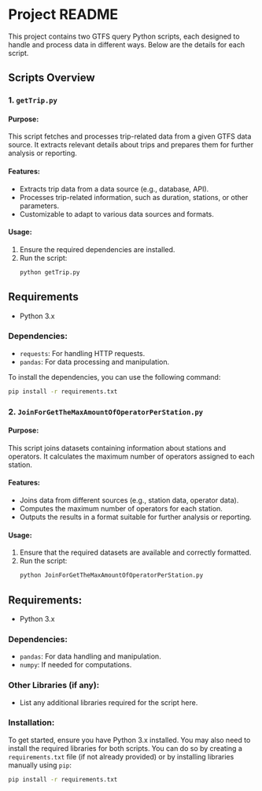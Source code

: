 # Project README

This project contains two GTFS query Python scripts, each designed to handle and process data in different ways. Below are the details for each script.

## Scripts Overview

### 1. `getTrip.py`

#### Purpose:
This script fetches and processes trip-related data from a given GTFS data source. It extracts relevant details about trips and prepares them for further analysis or reporting.

#### Features:
- Extracts trip data from a data source (e.g., database, API).
- Processes trip-related information, such as duration, stations, or other parameters.
- Customizable to adapt to various data sources and formats.

#### Usage:
1. Ensure the required dependencies are installed.
2. Run the script:
   ```bash
   python getTrip.py
## Requirements

- Python 3.x

### Dependencies:
- `requests`: For handling HTTP requests.
- `pandas`: For data processing and manipulation.

To install the dependencies, you can use the following command:

```bash
pip install -r requirements.txt 
```
### 2. `JoinForGetTheMaxAmountOfOperatorPerStation.py`

#### Purpose:
This script joins datasets containing information about stations and operators. It calculates the maximum number of operators assigned to each station.

#### Features:
- Joins data from different sources (e.g., station data, operator data).
- Computes the maximum number of operators for each station.
- Outputs the results in a format suitable for further analysis or reporting.

#### Usage:
1. Ensure that the required datasets are available and correctly formatted.
2. Run the script:
   ```bash
   python JoinForGetTheMaxAmountOfOperatorPerStation.py
## Requirements:

- Python 3.x

### Dependencies:
- `pandas`: For data handling and manipulation.
- `numpy`: If needed for computations.

### Other Libraries (if any):
- List any additional libraries required for the script here.

### Installation:
To get started, ensure you have Python 3.x installed. You may also need to install the required libraries for both scripts. You can do so by creating a `requirements.txt` file (if not already provided) or by installing libraries manually using `pip`:

```bash
pip install -r requirements.txt
